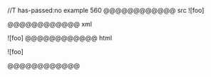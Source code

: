 //T has-passed:no
example 560
@@@@@@@@@@@@ src
!\[foo]

[foo]: /url "title"
@@@@@@@@@@@@ xml
<?xml version="1.0" encoding="UTF-8"?>
<!DOCTYPE document SYSTEM "CommonMark.dtd">
<document xmlns="http://commonmark.org/xml/1.0">
  <paragraph>
    <text>![foo]</text>
  </paragraph>
</document>
@@@@@@@@@@@@ html
<p>![foo]</p>
@@@@@@@@@@@@
